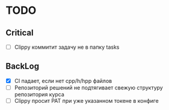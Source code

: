 # TODO

## Critical
- [ ] Clippy коммитит задачу не в папку tasks

## BackLog
- [x] CI падает, если нет cpp/h/hpp файлов
- [ ] Репозиторий решений не подтягивает свежую структуру репозитория курса
- [ ] Clippy просит PAT при уже указанном токене в конфиге